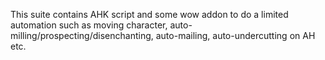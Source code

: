 This suite contains AHK script and some wow addon to do a limited automation such as moving character, auto-milling/prospecting/disenchanting, auto-mailing, auto-undercutting on AH etc.